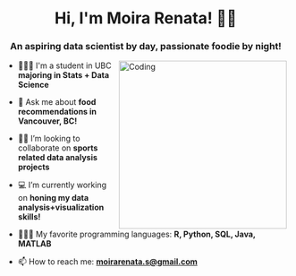<h1 align="center">Hi, I'm Moira Renata! 👋🏻 </h1>
<h3 align="center">An aspiring data scientist by day, passionate foodie by night!</h3>
<img align="right" alt="Coding" width="300" src="https://www.linkpicture.com/q/Image-2_6.png">

- 👩🏻‍🎓 I'm a student in UBC **majoring in Stats + Data Science**

- 💬 Ask me about **food recommendations in Vancouver, BC!**

- 🤝🏻 I’m looking to collaborate on **sports related data analysis projects**

- 💻 I’m currently working on **honing my data analysis+visualization skills!**

- 👩🏻‍💻 My favorite programming languages: **R, Python, SQL, Java, MATLAB**

- 📫 How to reach me: **moirarenata.s@gmail.com**

</p>

